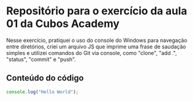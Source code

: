 # Repositório para o exercício da aula 01 da Cubos Academy



Nesse exercício, pratiquei o uso do console do Windows para navegação entre diretórios, criei um arquivo JS que imprime uma frase de saudação simples e utilizei comandos do Git via console, como "clone", "add .", "status", "commit" e "push".



## Conteúdo do código



```javascript
console.log("Hello World");
```

